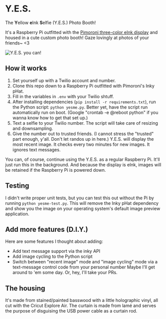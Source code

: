 # Y.E.S.
The **Y**ellow **e**Ink **S**elfie (Y.E.S.) Photo Booth!

It's a Raspberry Pi outfitted with the [Pimoroni three-color eInk display](https://shop.pimoroni.com/products/inky-phat?variant=12549254905939) and housed in a cute custom photo booth! Gaze lovingly at photos of your friends~ <3

![Y.E.S. you can!](yesme.gif)

## How it works
1. Set yourself up with a Twilio account and number.
2. Clone this repo down to a Raspberry Pi outfitted with Pimoroni's Inky pHat.
3. Fill in the variables in ``.env`` with your Twilio shtuff.
4. After installing dependencies (``pip install -r requirements.txt``), run the Python script: ``python yesme.py``. Better yet, have the script run automatically run on boot. (Google "crontab -e @reboot python" if you wanna know how to get that set up.)
5. Text a selfie to your Twilio number. The script will take care of resizing and downsampling.
6. Give the number out to trusted friends. (I cannot stress the "trusted" part enough, y'all. Don't let randos up in here.) Y.E.S. will display the most recent image. It checks every two minutes for new images. It ignores text messages.

You can, of course, continue using the Y.E.S. as a regular Raspberry Pi. It'll just run this in the background. And because the display is eInk, images will be retained if the Raspberry Pi is powered down.

## Testing
I didn't write proper unit tests, but you can test this out without the Pi by running ``python yesme-test.py``. This will remove the Inky pHat dependency and show you the image on your operating system's default image preview application.

## Add more features (D.I.Y.)
Here are some features I thought about adding:
 - Add text message support via the inky API
 - Add image cycling to the Python script
 - Switch between "recent image" mode and "image cycling" mode via a text-message control code from your personal number
Maybe I'll get around to 'em some day. Or, hey, I'll take your PRs.

## The housing
It's made from stained/painted basswood with a little holographic vinyl, all cut with the Cricut Explore Air. The curtain is made from lamé and serves the purpose of disguising the USB power cable as a curtain rod.

